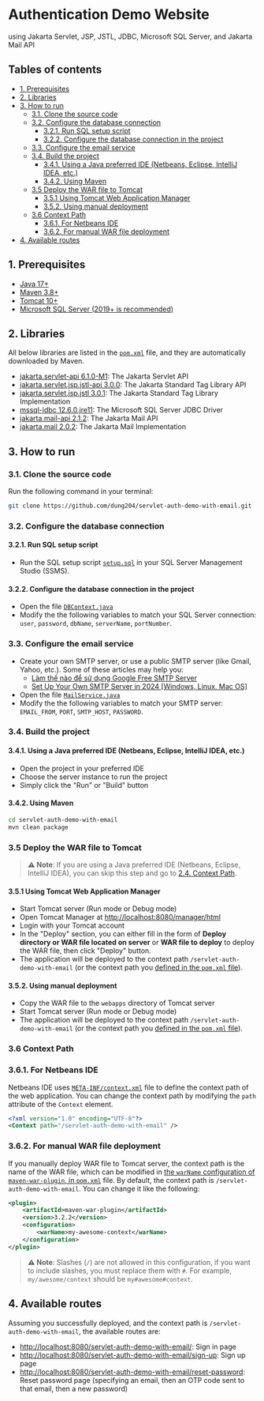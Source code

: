# Authentication Demo Website

using Jakarta Servlet, JSP, JSTL, JDBC, Microsoft SQL Server, and Jakarta Mail API

## Tables of contents

- [1. Prerequisites](#1-prerequisites)
- [2. Libraries](#2-libraries)
- [3. How to run](#3-how-to-run)
  - [3.1. Clone the source code](#31-clone-the-source-code)
  - [3.2. Configure the database connection](#32-configure-the-database-connection)
    - [3.2.1. Run SQL setup script](#321-run-sql-setup-script)
    - [3.2.2. Configure the database connection in the project](#322-configure-the-database-connection-in-the-project)
  - [3.3. Configure the email service](#33-configure-the-email-service)
  - [3.4. Build the project](#34-build-the-project)
    - [3.4.1. Using a Java preferred IDE (Netbeans, Eclipse, IntelliJ IDEA, etc.)](#341-using-a-java-preferred-ide-netbeans-eclipse-intellij-idea-etc)
    - [3.4.2. Using Maven](#342-using-maven)
  - [3.5 Deploy the WAR file to Tomcat](#35-deploy-the-war-file-to-tomcat)
    - [3.5.1 Using Tomcat Web Application Manager](#351-using-tomcat-web-application-manager)
    - [3.5.2. Using manual deployment](#352-using-manual-deployment)
  - [3.6 Context Path](#36-context-path)
    - [3.6.1. For Netbeans IDE](#361-for-netbeans-ide)
    - [3.6.2. For manual WAR file deployment](#362-for-manual-war-file-deployment)
- [4. Available routes](#4-available-routes)

## 1. Prerequisites

- [Java 17+](https://www.oracle.com/java/technologies/downloads/)
- [Maven 3.8+](https://maven.apache.org/download.cgi)
- [Tomcat 10+](https://tomcat.apache.org/download-10.cgi)
- [Microsoft SQL Server (2019+ is recommended)](https://www.microsoft.com/en-us/sql-server/sql-server-downloads)

## 2. Libraries

All below libraries are listed in the [`pom.xml`](pom.xml#L24) file, and they are automatically downloaded by Maven.

- [jakarta.servlet-api 6.1.0-M1](https://central.sonatype.com/artifact/jakarta.servlet/jakarta.servlet-api): The Jakarta Servlet API
- [jakarta.servlet.jsp.jstl-api 3.0.0](https://central.sonatype.com/artifact/jakarta.servlet.jsp.jstl/jakarta.servlet.jsp.jstl-api): The Jakarta Standard Tag Library API
- [jakarta.servlet.jsp.jstl 3.0.1](https://central.sonatype.com/artifact/org.glassfish.web/jakarta.servlet.jsp.jstl): The Jakarta Standard Tag Library Implementation
- [mssql-jdbc 12.6.0.jre11](https://central.sonatype.com/artifact/com.microsoft.sqlserver/mssql-jdbc): The Microsoft SQL Server JDBC Driver
- [jakarta.mail-api 2.1.2](https://central.sonatype.com/artifact/jakarta.mail/jakarta.mail-api): The Jakarta Mail API
- [jakarta.mail 2.0.2](https://central.sonatype.com/artifact/com.sun.mail/jakarta.mail): The Jakarta Mail Implementation

## 3. How to run

### 3.1. Clone the source code

Run the following command in your terminal:

```bash
git clone https://github.com/dung204/servlet-auth-demo-with-email.git
```

### 3.2. Configure the database connection

#### 3.2.1. Run SQL setup script

- Run the SQL setup script [`setup.sql`](db/setup.sql) in your SQL Server Management Studio (SSMS).

#### 3.2.2. Configure the database connection in the project

- Open the file [`DBContext.java`](src/main/java/dal/DBContext.java#L16)
- Modify the the following variables to match your SQL Server connection: `user`, `password`, `dbName`, `serverName`, `portNumber`.

### 3.3. Configure the email service

- Create your own SMTP server, or use a public SMTP server (like Gmail, Yahoo, etc.). Some of these articles may help you:
  - [Làm thế nào để sử dụng Google Free SMTP Server](https://www.hostinger.vn/huong-dan/lam-the-nao-de-su-dung-google-smtp-server-mien-phi)
  - [Set Up Your Own SMTP Server in 2024 [Windows, Linux, Mac OS]](https://mailtrap.io/blog/setup-smtp-server/)
- Open the file [`MailService.java`](src/main/java/services/MailService.java#L16)
- Modify the the following variables to match your SMTP server: `EMAIL_FROM`, `PORT`, `SMTP_HOST`, `PASSWORD`.

### 3.4. Build the project

#### 3.4.1. Using a Java preferred IDE (Netbeans, Eclipse, IntelliJ IDEA, etc.)

- Open the project in your preferred IDE
- Choose the server instance to run the project
- Simply click the "Run" or "Build" button

#### 3.4.2. Using Maven

```bash
cd servlet-auth-demo-with-email
mvn clean package
```

### 3.5 Deploy the WAR file to Tomcat

> **⚠️ Note**: If you are using a Java preferred IDE (Netbeans, Eclipse, IntelliJ IDEA), you can skip this step and go to [2.4. Context Path](#24-context-path).

#### 3.5.1 Using Tomcat Web Application Manager

- Start Tomcat server (Run mode or Debug mode)
- Open Tomcat Manager at [http://localhost:8080/manager/html](http://localhost:8080/manager/html)
- Login with your Tomcat account
- In the "Deploy" section, you can either fill in the form of **Deploy directory or WAR file located on server** or **WAR file to deploy** to deploy the WAR file, then click "Deploy" button.
- The application will be deployed to the context path `/servlet-auth-demo-with-email` (or the context path you [defined in the `pom.xml` file](#22-context-path)).

#### 3.5.2. Using manual deployment

- Copy the WAR file to the `webapps` directory of Tomcat server
- Start Tomcat server (Run mode or Debug mode)
- The application will be deployed to the context path `/servlet-auth-demo-with-email` (or the context path you [defined in the `pom.xml` file](#22-context-path)).

### 3.6 Context Path

### 3.6.1. For Netbeans IDE

Netbeans IDE uses [`META-INF/context.xml`](src/main/webapp/META-INF/context.xml) file to define the context path of the web application. You can change the context path by modifying the `path` attribute of the `Context` element.

```xml
<?xml version="1.0" encoding="UTF-8"?>
<Context path="/servlet-auth-demo-with-email" />
```

### 3.6.2. For manual WAR file deployment

If you manually deploy WAR file to Tomcat server, the context path is the name of the WAR file, which can be modified in [the `warName` configuration of `maven-war-plugin`, in `pom.xml`](pom.xml#L104) file. By default, the context path is `/servlet-auth-demo-with-email`. You can change it like the following:

```xml
<plugin>
    <artifactId>maven-war-plugin</artifactId>
    <version>3.2.2</version>
    <configuration>
        <warName>my-awesome-context</warName>
    </configuration>
</plugin>
```

> **⚠️ Note**: Slashes (`/`) are not allowed in this configuration, if you want to include slashes, you must replace them with `#`. For example, `my/awesome/context` should be `my#awesome#context`.

## 4. Available routes

Assuming you successfully deployed, and the context path is `/servlet-auth-demo-with-email`, the available routes are:

- [http://localhost:8080/servlet-auth-demo-with-email/](http://localhost:8080/servlet-auth-demo-with-email/sign-in): Sign in page
- [http://localhost:8080/servlet-auth-demo-with-email/sign-up](http://localhost:8080/servlet-auth-demo-with-email/sign-up): Sign up page
- [http://localhost:8080/servlet-auth-demo-with-email/reset-password](http://localhost:8080/servlet-auth-demo-with-email/sign-up): Reset password page (specifying an email, then an OTP code sent to that email, then a new password)
